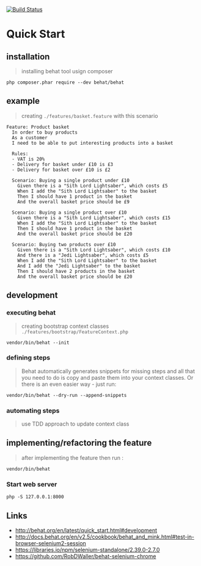 [![Build Status](https://travis-ci.org/harryosmar/bdd-behat-tdd.svg?branch=master)](https://travis-ci.org/harryosmar/bdd-behat-tdd)

# Quick Start

## installation

> installing behat tool usign composer
```
php composer.phar require --dev behat/behat
```

## example

> creating `./features/basket.feature` with this scenario

```gherkin
Feature: Product basket
  In order to buy products
  As a customer
  I need to be able to put interesting products into a basket

  Rules:
  - VAT is 20%
  - Delivery for basket under £10 is £3
  - Delivery for basket over £10 is £2

  Scenario: Buying a single product under £10
    Given there is a "Sith Lord Lightsaber", which costs £5
    When I add the "Sith Lord Lightsaber" to the basket
    Then I should have 1 product in the basket
    And the overall basket price should be £9

  Scenario: Buying a single product over £10
    Given there is a "Sith Lord Lightsaber", which costs £15
    When I add the "Sith Lord Lightsaber" to the basket
    Then I should have 1 product in the basket
    And the overall basket price should be £20

  Scenario: Buying two products over £10
    Given there is a "Sith Lord Lightsaber", which costs £10
    And there is a "Jedi Lightsaber", which costs £5
    When I add the "Sith Lord Lightsaber" to the basket
    And I add the "Jedi Lightsaber" to the basket
    Then I should have 2 products in the basket
    And the overall basket price should be £20
```

## development

### executing behat

> creating bootstrap context classes `./features/bootstrap/FeatureContext.php`
```
vendor/bin/behat --init
```

### defining steps

> Behat automatically generates snippets for missing steps and all that you need to do is copy and paste them into your context classes. Or there is an even easier way - just run:
```
vendor/bin/behat --dry-run --append-snippets
```

### automating steps

> use TDD approach to update context class

## implementing/refactoring the feature

> after implementing the feature then run :
```
vendor/bin/behat
```

### Start web server
```
php -S 127.0.0.1:8000
```

## Links

- http://behat.org/en/latest/quick_start.html#development
- http://docs.behat.org/en/v2.5/cookbook/behat_and_mink.html#test-in-browser-selenium2-session
- https://libraries.io/npm/selenium-standalone/2.39.0-2.7.0
- https://github.com/RobDWaller/behat-selenium-chrome